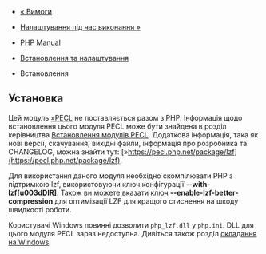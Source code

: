 - [« Вимоги](lzf.requirements.md)
- [Налаштування під час виконання »](lzf.configuration.md)

- [PHP Manual](index.md)
- [Встановлення та налаштування](lzf.setup.md)
- Встановлення

## Установка

Цей модуль [»PECL](https://pecl.php.net/) не поставляється разом з
PHP. Інформація щодо встановлення цього модуля PECL може бути знайдена в
розділ керівництва [Встановлення модулів PECL](install.pecl.md).
Додаткова інформація, така як нові версії, скачування, вихідні
файли, інформація про розробника та CHANGELOG, можна знайти тут:
[»https://pecl.php.net/package/lzf](https://pecl.php.net/package/lzf).

Для використання даного модуля необхідно скомпілювати PHP з
підтримкою lzf, використовуючи ключ конфігурації **--with-lzf\[u003dDIR\]**.
Також ви можете вказати ключ **--enable-lzf-better-compression** для
оптимізації LZF для кращого стиснення на шкоду швидкості роботи.

Користувачі Windows повинні дозволити `php_lzf.dll` у `php.ini`. DLL для
цього модуля PECL зараз недоступна. Дивіться також розділ
[складання на Windows](install.windows.building.md).

